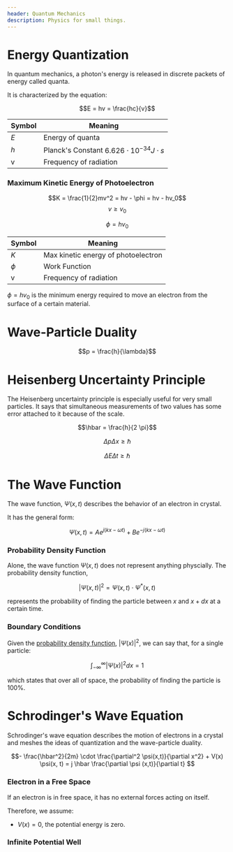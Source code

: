 ```yaml
---
header: Quantum Mechanics
description: Physics for small things.
---
```


# Energy Quantization

In quantum mechanics, a photon's energy is released in discrete packets of energy called quanta.

It is characterized by the equation:

$$E = hv = \frac{hc}{v}$$

| Symbol | Meaning |
| ------ | ------- |
| $E$    | Energy of quanta |
| $h$    | Planck's Constant $6.626 \cdot 10^{-34} J \cdot s$ |
| v      | Frequency of radiation |

### Maximum Kinetic Energy of Photoelectron

$$K = \frac{1}{2}mv^2 = hv - \phi = hv - hv_0$$
$$v \geq v_0$$

$$\phi = h v_0$$

| Symbol | Meaning |
| ------ | ------- |
| $K$    | Max kinetic energy of photoelectron |
| $\phi$ | Work Function |
| v      | Frequency of radiation |

$\phi = hv_0$ is the minimum energy required to move an electron from the surface of a certain material. 

# Wave-Particle Duality

$$p = \frac{h}{\lambda}$$

# Heisenberg Uncertainty Principle

The Heisenberg uncertainty principle is especially useful for very small particles. It says that simultaneous measurements of two values has some error attached to it because of the scale.

$$\hbar = \frac{h}{2 \pi}$$

$$\Delta p \Delta x \geq \hbar$$

$$\Delta E \Delta t \geq \hbar$$

# The Wave Function

The wave function, $\Psi(x,t)$ describes the behavior of an electron in crystal.

It has the general form:

$$\Psi(x,t) = A e^{j(kx-\omega t)} + B e^{-j(kx-\omega t)}$$

### Probability Density Function

Alone, the wave function $\Psi(x, t)$ does not represent anything physcially. The probability density function,

$$|\Psi(x,t)|^2 = \Psi(x, t) \cdot \Psi^*(x,t)$$

represents the probability of finding the particle between $x$ and $x+dx$ at a certain time.

### Boundary Conditions

Given the [probability density function](#probability-density-function), $|\Psi(x)|^2$, we can say that, for a single particle:

$$\int_{- \infty}^\infty |\Psi(x)|^2 dx = 1$$

which states that over all of space, the probability of finding the particle is 100%.

# Schrodinger's Wave Equation

Schrodinger's wave equation describes the motion of electrons in a crystal and meshes the ideas of quantization and the wave-particle duality.

$$- \frac{\hbar^2}{2m} \cdot \frac{\partial^2 \psi(x,t)}{\partial x^2} + V(x) \psi(x, t) = j \hbar \frac{\partial \psi (x,t)}{\partial t} $$

### Electron in a Free Space

If an electron is in free space, it has no external forces acting on itself.

Therefore, we assume:

- $V(x) = 0$, the potential energy is zero.

### Infinite Potential Well


